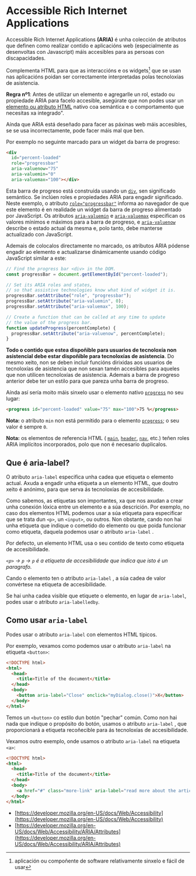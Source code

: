 # Accessible Rich Internet Applications

Accessible Rich Internet Applications **(ARIA)** é unha colección de atributos que definen como realizar contido e  aplicacións web (especialmente as desenvoltas con Javascript) máis  accesibles para as persoas con discapacidades.

Complementa HTML para que as interaccións e os widgets[^1] que se usan nas aplicacións poidan ser correctamente interpretadas polas tecnoloxías de asistencia.

**Regra nº1**: Antes de utilizar un elemento e agregarlle un rol, estado ou propiedade ARIA para facelo accesible, asegúrate que non podes usar un [elemento ou atributo HTML](https://developer.mozilla.org/en-US/docs/Learn/Accessibility/HTML) nativo coa semántica e o comportamento que necesitas xa integrado".

Aínda que ARIA está deseñado para facer as páxinas web máis accesibles, se se usa incorrectamente, pode facer máis mal que ben.

Por exemplo no seguinte marcado para un widget da barra de progreso:

```html
<div
  id="percent-loaded"
  role="progressbar"
  aria-valuenow="75"
  aria-valuemin="0"
  aria-valuemax="100"></div>
```

Esta barra de progreso está construída usando un [`div`](https://developer.mozilla.org/en-US/docs/Web/HTML/Element/div), sen significado semántico. Se inclúen roles e propiedades ARIA para engadir significado. Neste exemplo, o atributo [`role="progressbar"`](https://developer.mozilla.org/en-US/docs/Web/Accessibility/ARIA/Roles/progressbar_role) informa ao navegador de que este elemento é en realidade un widget da barra de progreso alimentado por JavaScript. Os atributos [`aria-valuemin`](https://developer.mozilla.org/en-US/docs/Web/Accessibility/ARIA/Attributes/aria-valuemin) e [`aria-valuemax`](https://developer.mozilla.org/en-US/docs/Web/Accessibility/ARIA/Attributes/aria-valuemax) especifican os valores mínimos e máximos para a barra de progreso, e  [`aria-valuenow`](https://developer.mozilla.org/en-US/docs/Web/Accessibility/ARIA/Attributes/aria-valuenow) describe o estado actual da mesma e, polo tanto, debe manterse actualizado con JavaScript.

Ademais de colocalos directamente no marcado, os atributos ARIA pódense engadir ao elemento e actualizarse dinámicamente usando código JavaScript similar a este:

```js
// Find the progress bar <div> in the DOM.
const progressBar = document.getElementById("percent-loaded");

// Set its ARIA roles and states,
// so that assistive technologies know what kind of widget it is.
progressBar.setAttribute("role", "progressbar");
progressBar.setAttribute("aria-valuemin", 0);
progressBar.setAttribute("aria-valuemax", 100);

// Create a function that can be called at any time to update
// the value of the progress bar.
function updateProgress(percentComplete) {
  progressBar.setAttribute("aria-valuenow", percentComplete);
}
```

**Todo o contido que estea dispoñible para usuarios de tecnoloxía non asistencial debe estar dispoñible para tecnoloxías de asistencia**. Do mesmo xeito, non se deben incluír funcións dirixidas aos usuarios de  tecnoloxías de asistencia que non sexan tamén accesibles para aqueles que non utilicen tecnoloxías de asistencia. Ademais a barra de progreso anterior debe ter un estilo para que pareza unha barra de progreso.

Aínda así sería moito máis sinxelo usar o elemento nativo [`progress`](https://developer.mozilla.org/en-US/docs/Web/HTML/Element/progress) no seu lugar:

```html
<progress id="percent-loaded" value="75" max="100">75 %</progress>
```

**Nota:** o atributo `min` non está permitido para o elemento [`progress`](https://developer.mozilla.org/en-US/docs/Web/HTML/Element/progress); o seu valor é sempre `0`.

**Nota:** os elementos de referencia HTML ( [`main`](https://developer.mozilla.org/en-US/docs/Web/HTML/Element/main), [`header`](https://developer.mozilla.org/en-US/docs/Web/HTML/Element/header), [`nav`](https://developer.mozilla.org/en-US/docs/Web/HTML/Element/nav), etc.) teñen roles ARIA implícitos incorporados, polo que non é necesario duplicalos.

## Que é aria-label?

O atributo `aria-label` especifica unha cadea que etiqueta o elemento actual. Axuda a engadir unha etiqueta a un elemento HTML, que doutro xeito é anónimo, para que serva ás tecnoloxías de accesibilidade.

Como sabemos, as etiquetas son importantes, xa que nos axudan a crear unha  conexión lóxica entre un elemento e a súa descrición. Por exemplo, no caso dos elementos HTML podemos usar a súa etiqueta para especificar que se trata dun `<p>`, un  `<input>`, ou outros. Non obstante, cando non hai unha etiqueta que indique o cometido do elemento ou que poida funcionar como etiqueta, daquela podemos usar o atributo ``aria-label`` .

Por defecto, un elemento HTML usa o seu contido de texto como etiqueta de accesibilidade.

*``<p>`` &rarr; ``p`` &rarr; ``p`` é a etiqueta de accesibilidade que indica que isto é un paragrafo.*

Cando o elemento ten o atributo ``aria-label`` , a súa cadea de valor convértese na etiqueta de accesibilidade.

Se hai unha cadea visible que etiquete o elemento, en lugar de ``aria-label``, podes usar o atributo ``aria-labelledby``.

## Como usar ``aria-label``

Podes usar o atributo ``aria-label`` con elementos HTML típicos.

Por exemplo, vexamos como podemos usar o atributo ``aria-label`` na etiqueta ``<button>``:

```html
<!DOCTYPE html>
<html>
  <head>
    <title>Title of the document</title>
  </head>
  <body>
    <button aria-label="Close" onclick="myDialog.close()">X</button>
  </body>
</html>
```

Temos un ``<button>`` co estilo dun botón "pechar" común. Como non hai nada que indique o propósito do botón, usamos o atributo ``aria-label`` , que proporcionará a etiqueta recoñecible para ás tecnoloxías de accesibilidade.

Vexamos outro exemplo, onde usamos o atributo ``aria-label`` na etiqueta ``<a>``:

```html
<!DOCTYPE html>
<html>
  <head>
    <title>Title of the document</title>
  </head>
  <body>
    <a href="#" class="more-link" aria-label="read more about the article">more</a>
  </body>
</html>
```

- [https://developer.mozilla.org/en-US/docs/Web/Accessibility](https://developer.mozilla.org/en-US/docs/Web/Accessibility)
- [https://developer.mozilla.org/en-US/docs/Web/Accessibility/ARIA/Attributes](https://developer.mozilla.org/en-US/docs/Web/Accessibility/ARIA/Attributes)

[^1]: aplicación ou compoñente de software relativamente sinxelo e fácil de usar
